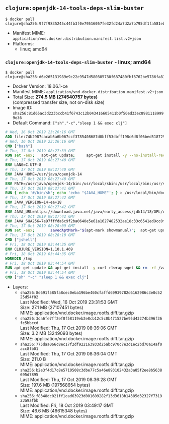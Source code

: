 ## `clojure:openjdk-14-tools-deps-slim-buster`

```console
$ docker pull clojure@sha256:9f7f9835245c44fb3f0e79516057fe32fd24a7d2a7b795df1fa581ebb4e40564
```

-	Manifest MIME: `application/vnd.docker.distribution.manifest.list.v2+json`
-	Platforms:
	-	linux; amd64

### `clojure:openjdk-14-tools-deps-slim-buster` - linux; amd64

```console
$ docker pull clojure@sha256:d6e265131989e9c22c9547d580305730f687480fbf3762be5786fa8134d7f996
```

-	Docker Version: 18.06.1-ce
-	Manifest MIME: `application/vnd.docker.distribution.manifest.v2+json`
-	Total Size: **274.5 MB (274540757 bytes)**  
	(compressed transfer size, not on-disk size)
-	Image ID: `sha256:81d65ac3d223bccb41f6743c12b043416605411b0f50ed33ec89811189999e36`
-	Default Command: `["sh","-c","sleep 1 && exec clj"]`

```dockerfile
# Wed, 16 Oct 2019 23:26:16 GMT
ADD file:74b2987cacab5a6b067ccf3785408687d0bff53dbff198c6d8f06bed5187292c in / 
# Wed, 16 Oct 2019 23:26:16 GMT
CMD ["bash"]
# Thu, 17 Oct 2019 08:27:39 GMT
RUN set -eux; 	apt-get update; 	apt-get install -y --no-install-recommends 		ca-certificates p11-kit 	; 	rm -rf /var/lib/apt/lists/*
# Thu, 17 Oct 2019 08:27:40 GMT
ENV LANG=C.UTF-8
# Thu, 17 Oct 2019 08:27:40 GMT
ENV JAVA_HOME=/usr/java/openjdk-14
# Thu, 17 Oct 2019 08:27:40 GMT
ENV PATH=/usr/java/openjdk-14/bin:/usr/local/sbin:/usr/local/bin:/usr/sbin:/usr/bin:/sbin:/bin
# Thu, 17 Oct 2019 08:27:41 GMT
RUN { echo '#/bin/sh'; echo 'echo "$JAVA_HOME"'; } > /usr/local/bin/docker-java-home && chmod +x /usr/local/bin/docker-java-home && [ "$JAVA_HOME" = "$(docker-java-home)" ]
# Thu, 17 Oct 2019 08:27:42 GMT
ENV JAVA_VERSION=14-ea+18
# Thu, 17 Oct 2019 08:27:42 GMT
ENV JAVA_URL=https://download.java.net/java/early_access/jdk14/18/GPL/openjdk-14-ea+18_linux-x64_bin.tar.gz
# Thu, 17 Oct 2019 08:27:42 GMT
ENV JAVA_SHA256=7e97fffda6c9f2ba0640e5e61a1627482532ae18c33c6541ed9cc0f21d498a1d
# Thu, 17 Oct 2019 08:28:09 GMT
RUN set -eux; 		savedAptMark="$(apt-mark showmanual)"; 	apt-get update; 	apt-get install -y --no-install-recommends 		wget 	; 	rm -rf /var/lib/apt/lists/*; 		wget -O openjdk.tgz "$JAVA_URL"; 	echo "$JAVA_SHA256 */openjdk.tgz" | sha256sum -c -; 		mkdir -p "$JAVA_HOME"; 	tar --extract 		--file openjdk.tgz 		--directory "$JAVA_HOME" 		--strip-components 1 		--no-same-owner 	; 	rm openjdk.tgz; 		apt-mark auto '.*' > /dev/null; 	[ -z "$savedAptMark" ] || apt-mark manual $savedAptMark > /dev/null; 	apt-get purge -y --auto-remove -o APT::AutoRemove::RecommendsImportant=false; 		{ 		echo '#!/usr/bin/env bash'; 		echo 'set -Eeuo pipefail'; 		echo 'if ! [ -d "$JAVA_HOME" ]; then echo >&2 "error: missing JAVA_HOME environment variable"; exit 1; fi'; 		echo 'cacertsFile=; for f in "$JAVA_HOME/lib/security/cacerts" "$JAVA_HOME/jre/lib/security/cacerts"; do if [ -e "$f" ]; then cacertsFile="$f"; break; fi; done'; 		echo 'if [ -z "$cacertsFile" ] || ! [ -f "$cacertsFile" ]; then echo >&2 "error: failed to find cacerts file in $JAVA_HOME"; exit 1; fi'; 		echo 'trust extract --overwrite --format=java-cacerts --filter=ca-anchors --purpose=server-auth "$cacertsFile"'; 	} > /etc/ca-certificates/update.d/docker-openjdk; 	chmod +x /etc/ca-certificates/update.d/docker-openjdk; 	/etc/ca-certificates/update.d/docker-openjdk; 		find "$JAVA_HOME/lib" -name '*.so' -exec dirname '{}' ';' | sort -u > /etc/ld.so.conf.d/docker-openjdk.conf; 	ldconfig; 		java -Xshare:dump; 		javac --version; 	java --version
# Thu, 17 Oct 2019 08:28:10 GMT
CMD ["jshell"]
# Fri, 18 Oct 2019 03:44:35 GMT
ENV CLOJURE_VERSION=1.10.1.469
# Fri, 18 Oct 2019 03:44:35 GMT
WORKDIR /tmp
# Fri, 18 Oct 2019 03:44:54 GMT
RUN apt-get update && apt-get install -y curl rlwrap wget && rm -rf /var/lib/apt/lists/* && wget https://download.clojure.org/install/linux-install-$CLOJURE_VERSION.sh && chmod +x linux-install-$CLOJURE_VERSION.sh && ./linux-install-$CLOJURE_VERSION.sh && clojure -e "(clojure-version)" && apt-get remove -y --purge curl wget
# Fri, 18 Oct 2019 03:44:54 GMT
CMD ["sh" "-c" "sleep 1 && exec clj"]
```

-	Layers:
	-	`sha256:8d691f585fa8cec0eba196be460cfaffd69939782d6162986c3e0c5225d54f02`  
		Last Modified: Wed, 16 Oct 2019 23:31:53 GMT  
		Size: 27.1 MB (27107451 bytes)  
		MIME: application/vnd.docker.image.rootfs.diff.tar.gzip
	-	`sha256:3da6fe7ff2ef0f58119eb2e8cb12c5c0b471527be95d43274b396f36fc5bbccd`  
		Last Modified: Thu, 17 Oct 2019 08:36:06 GMT  
		Size: 3.2 MB (3249093 bytes)  
		MIME: application/vnd.docker.image.rootfs.diff.tar.gzip
	-	`sha256:775daa066c8ec17f2df922163933d25abc970c7e3d1ec2bd70a14af0acc8fb01`  
		Last Modified: Thu, 17 Oct 2019 08:36:04 GMT  
		Size: 211.0 B  
		MIME: application/vnd.docker.image.rootfs.diff.tar.gzip
	-	`sha256:b2e3f4d17c8e5710508c3dbe77c5a46e893102432a3a85f2ee8b5638695d7895`  
		Last Modified: Thu, 17 Oct 2019 08:36:28 GMT  
		Size: 197.6 MB (197568654 bytes)  
		MIME: application/vnd.docker.image.rootfs.diff.tar.gzip
	-	`sha256:f8348dc021ff1cad63923d001609282f13d3618b14385d32327f731923a9afbb`  
		Last Modified: Fri, 18 Oct 2019 03:49:17 GMT  
		Size: 46.6 MB (46615348 bytes)  
		MIME: application/vnd.docker.image.rootfs.diff.tar.gzip
